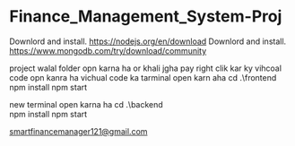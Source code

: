 # Finance_Management_System-Proj

Downlord and install.   https://nodejs.org/en/download
Downlord and install.   https://www.mongodb.com/try/download/community

project walal folder opn karna ha or khali jgha pay right clik kar ky vihcoal code opn kanra ha
vichual code ka tarminal open karn aha 
cd .\frontend\
npm install
npm start

new terminal open karna ha 
cd .\backend\
npm install
npm start

smartfinancemanager121@gmail.com
